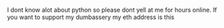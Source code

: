 I dont know alot about python so please dont yell at me for hours online. If you want to support my dumbassery my eth address is this
